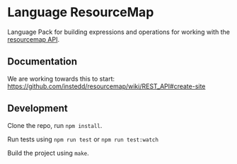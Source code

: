 Language ResourceMap
==============

Language Pack for building expressions and operations for working with
the [resourcemap API](https://github.com/instedd/resourcemap/wiki/REST_API).

Documentation
-------------

We are working towards this to start: https://github.com/instedd/resourcemap/wiki/REST_API#create-site

Development
-----------

Clone the repo, run `npm install`.

Run tests using `npm run test` or `npm run test:watch`

Build the project using `make`.
